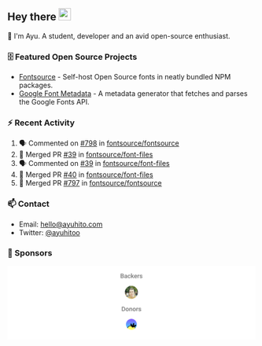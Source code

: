 ## Hey there <img src="https://media.giphy.com/media/hvRJCLFzcasrR4ia7z/giphy.gif" width="25" height="25">

📝 I'm Ayu. A student, developer and an avid open-source enthusiast.

### 🗄 Featured Open Source Projects

- [Fontsource](https://github.com/fontsource/fontsource) - Self-host Open Source fonts in neatly bundled NPM packages.
- [Google Font Metadata](https://github.com/fontsource/google-font-metadata) - A metadata generator that fetches and parses the Google Fonts API.

### ⚡ Recent Activity

<!--START_SECTION:activity-->

1. 🗣 Commented on [#798](https://github.com/fontsource/fontsource/issues/798#issuecomment-1703976633) in [fontsource/fontsource](https://github.com/fontsource/fontsource)
2. 🎉 Merged PR [#39](https://github.com/fontsource/font-files/pull/39) in [fontsource/font-files](https://github.com/fontsource/font-files)
3. 🗣 Commented on [#39](https://github.com/fontsource/font-files/pull/39#issuecomment-1699621200) in [fontsource/font-files](https://github.com/fontsource/font-files)
4. 🎉 Merged PR [#40](https://github.com/fontsource/font-files/pull/40) in [fontsource/font-files](https://github.com/fontsource/font-files)
5. 🎉 Merged PR [#797](https://github.com/fontsource/fontsource/pull/797) in [fontsource/fontsource](https://github.com/fontsource/fontsource)
<!--END_SECTION:activity-->

### 📫 Contact

- Email: hello@ayuhito.com
- Twitter: [@ayuhitoo](https://twitter.com/ayuhitoo)

### :sparkling_heart: Sponsors

<p align="center">
  <a href="https://cdn.jsdelivr.net/gh/ayuhito/ayuhito/sponsors.svg">
    <img src='https://raw.githubusercontent.com/ayuhito/ayuhito/master/sponsors.svg'/>
  </a>
</p>
